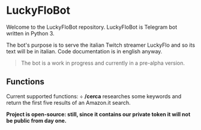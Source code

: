 # LuckyFloBot
Welcome to the LuckyFloBot repository.
LuckyFloBot is Telegram bot written in Python 3.

The bot's purpose is to serve the italian Twitch streamer LuckyFlo and so its text will be in italian.
Code documentation is in english anyway.

> The bot is a work in progress and currently in a pre-alpha version.

## Functions
Current supported functions:
÷ **/cerca** researches some keywords and return the first five results of an Amazon.it search.

**Project is open-source: still, since it contains our private token it will not be public from day one.**
